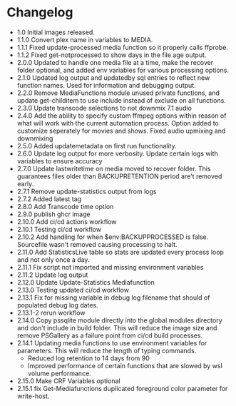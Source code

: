 # Changelog
- 1.0 Initial images released.
- 1.1.0 Convert plex name in variables to MEDIA.
- 1.1.1 Fixed update-processed media function so it properly calls ffprobe.
- 1.1.2 Fixed get-notprocessed to show days in the file age output.
- 2.0.0 Updated to handle one media file at a time, make the recover folder optional, and added env variables for various processing options.
- 2.1.0 Updated log output and updatedby sql entries to reflect new function names. Used for information and debugging output.
- 2.2.0 Remove MediaFunctions module unused private functions, and update get-childitem to use include instead of exclude on all functions.
- 2.3.0 Update transcode selections to not downmix 7.1 audio
- 2.4.0 Add the ability to specify custom ffmpeg options within reason of what will work with the current automation process. Option added to customize seperately for movies and shows. Fixed audio upmixing and downmixing
- 2.5.0 Added updatemetadata on first run functionality.
- 2.6.0 Update log output for more verbosity. Update certain logs with variables to ensure accuracy
- 2.7.0 Update lastwritetime on media moved to recover folder. This guarantees files older than BACKUPRETENTION period are't removed early.
- 2.7.1 Remove update-statistics output from logs
- 2.7.2 Added latest tag
- 2.8.0 Add Transcode time option
- 2.9.0 publish ghcr image
- 2.10.0 Add ci/cd actions workflow
- 2.10.1 Testing ci/cd workflow
- 2.10.2 Add handling for when $env:BACKUPPROCESSED is false. Sourcefile wasn't removed causing processing to halt.
- 2.11.0 Add StatisticsLive table so stats are updated every process loop and not only once a day.
- 2.11.1 Fix script not imported and missing environment variables
- 2.11.2 Update log output
- 2.12.0 Update Update-Statistics Mediafunction
- 2.13.0 Testing updated ci/cd workflow
- 2.13.1 Fix for missing variable in debug log filename that should of populated debug log dates.
- 2.13.1-2 rerun workflow
- 2.14.0 Copy pssqlite module directly into the global modules directory and don't include in build folder. This will reduce the image size and remove PSGallery as a failure point from ci/cd build processes.
- 2.14.1 Updating media functions to use environment variables for parameters. This will reduce the length of typing commands.
    - Reduced log retention to 14 days from 90
    - Improved performance of certain functions that are slowed by wsl volume performance.
- 2.15.0 Make CRF Variables optional
- 2.15.1 fix Get-Mediafunctions duplicated foreground color parameter for write-host.